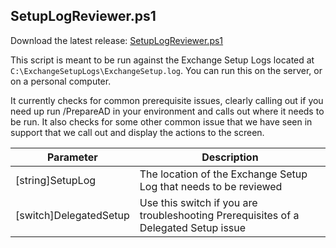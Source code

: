 ## SetupLogReviewer.ps1

Download the latest release: [SetupLogReviewer.ps1](https://github.com/microsoft/CSS-Exchange/releases/latest/download/SetupLogReviewer.ps1)

This script is meant to be run against the Exchange Setup Logs located at `C:\ExchangeSetupLogs\ExchangeSetup.log`. You can run this on the server, or on a personal computer.

It currently checks for common prerequisite issues, clearly calling out if you need up run /PrepareAD in your environment and calls out where it needs to be run. It also checks for some other common issue that we have seen in support that we call out and display the actions to the screen.

Parameter | Description
----------|------------
[string]SetupLog | The location of the Exchange Setup Log that needs to be reviewed
[switch]DelegatedSetup | Use this switch if you are troubleshooting Prerequisites of a Delegated Setup issue
